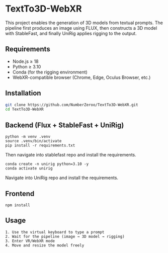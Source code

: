 # TextTo3D-WebXR

This project enables the generation of 3D models from textual prompts. 
The pipeline first produces an image using FLUX, then constructs a 3D model with StableFast, and finally UniRig applies rigging to the output.

## Requirements
- Node.js ≥ 18
- Python ≥ 3.10
- Conda (for the rigging environment)
- WebXR-compatible browser (Chrome, Edge, Oculus Browser, etc.)

## Installation
```bash
git clone https://github.com/NumberZeroo/TextTo3D-WebXR.git
cd TextTo3D-WebXR
```

## Backend (Flux + StableFast + UniRig)
```
python -m venv .venv
source .venv/bin/activate
pip install -r requirements.txt
```

Then navigate into stablefast repo and install the requirements.

```
conda create -n unirig python=3.10 -y
conda activate unirig
```
Navigate into UniRig repo and install the requirements.

## Frontend
```
npm install
```
## Usage
```
1. Use the virtual keyboard to type a prompt
2. Wait for the pipeline (image → 3D model → rigging)
3. Enter VR/WebXR mode
4. Move and resize the model freely
```

